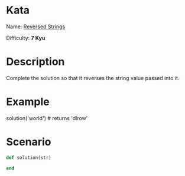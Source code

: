 # Kata
Name: [Reversed Strings](https://www.codewars.com/kata/reversed-strings)

Difficulty: **7 Kyu**

# Description
Complete the solution so that it reverses the string value passed into it.

# Example
solution('world') # returns 'dlrow'

# Scenario
```ruby
def solution(str)

end
```